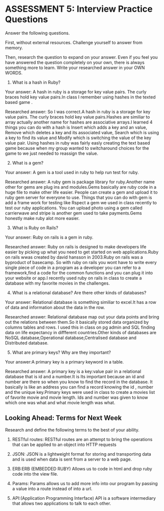 # ASSESSMENT 5: Interview Practice Questions
Answer the following questions.

First, without external resources. Challenge yourself to answer from memory.

Then, research the question to expand on your answer. Even if you feel you have answered the question completely on your own, there is always something more to learn. Write your researched answer in your OWN WORDS.

1. What is a hash in Ruby?

  Your answer: A hash in ruby is a storage for key value pairs. The curly braces hold key value pairs.In class I remember using hashes in the texted based game .

  Researched answer:
So I was correct.A hash in ruby is a storage for key value pairs. The curly braces hold key value pairs.Hashes are similiar to array actually another name for hashes are associative arrays.I learned 4 things you can do with a hash is Insert which adds  a key and an value, Remove which deletes a key and its associated value, Search which is using a key to find its value and Modify which is switching the value of the key value pair. Using hashes in ruby was fairly easly creating the text based game because when my group wanted to switcharound choices for the game to we just needed to reassign the value.


2. What is a gem?

  Your answer: A gem is a tool used in ruby to help run test for ruby.

  Researched answer:
A ruby gem is package library for ruby.Another name other for gems are plug ins and modules.Gems basically are ruby code in a huge file to make other life easier. People can create a gem and upload it to ruby gem server for everyone to use. Things that you can do with gem is add a frame work for testing like Rspect a gem  we used in class recently to test our ruby applications. You can upload photo using a gem called carrierwave and stripe is another gem used to take payments.Gems honestly make ruby alot more easier.


3. What is Ruby on Rails?

  Your answer: Ruby on rails is a gem in ruby.

  Researched answer: Ruby on rails is designed to make developers life easier by picking up what you need to get started on web applications.Ruby on rails wwas created by david hansson in 2003.Ruby on rails was a byproduct of basecamp. So with ruby on rails you wont have to write every single piece of code in a program as a developer you can refer to a framework,find a code for the common functions and you can plug it into your website or app.I recently used ruby on rails in class to create a database with my favorite movies in the challenges.



4. What is a relational database? Are there other kinds of databases?

  Your answer: Relational database is something similiar to excel.It has a row of data and information about the data in the row.

  Researched answer:
Relational database map out your data points and bring out the relations between them.So it basically stored data organized by columns tables and rows. I used this in class on pg admin and SQL finding data on life expectancy in diffferent countries.Other kinds of databases are NoSQL database,Operational database,Centralised database and Distributed database.


5. What are primary keys? Why are they important?

  Your answer:A primary key is a primary keyword in a table.

  Researched answer:
A primary key is a key:value pair in a relational database that is id and a number.It is  Its important because an id and number are there so when you know to find the record in the database. It basically is like an address you can find a record knowing the id , number and the unique key.Primary keys were used in class to create a movies list of favorite movie and movie length. Ids and number was given to know which one was what and what movie length was what.


## Looking Ahead: Terms for Next Week
Research and define the following terms to the best of your ability.

1. RESTful routes:
RESTful routes are an attempt to bring the operations that can be applied to an object into HTTP requests

2. JSON: JSON is a lightweight format for storing and transporting data and is used when data is sent from a server to a web page.

3. ERB:ERB (EMBEDDED RUBY)
Allows us to code in html and drop ruby code into the view file.
4. Params:
Params allows us to add more info into our program by passing a value into a route instead of into a url.

5. API:(Application Programming Interface) API is a software intermediary that allows two applications to talk to each other.
